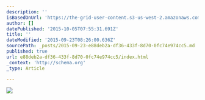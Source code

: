 ```yaml
---
description: ''
isBasedOnUrl: 'https://the-grid-user-content.s3-us-west-2.amazonaws.com/a64429ba-2e61-410e-9108-f7f7e894204a.png'
author: []
datePublished: '2015-10-05T07:55:31.691Z'
title: ''
dateModified: '2015-09-23T08:26:00.636Z'
sourcePath: _posts/2015-09-23-e88deb2a-df36-433f-8d70-0fc74e974cc5.md
published: true
url: e88deb2a-df36-433f-8d70-0fc74e974cc5/index.html
_context: 'http://schema.org'
_type: Article

---
```

![](https://the-grid-user-content.s3-us-west-2.amazonaws.com/a64429ba-2e61-410e-9108-f7f7e894204a.png)
